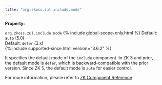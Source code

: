 ```yaml
---
title: "org.zkoss.zul.include.mode"
---
```


**Property:**

`org.zkoss.zul.include.mode`
{% include global-scope-only.html %}
Default: `auto` (5.0)  
Default: `defer` (3.x)  
{% include supported-since.html version="3.6.2" %}

It specifies the default mode of the `include` component. In ZK 3 and
prior, the default mode is `defer`, which is backward-compatible with
the prior version. Since ZK 5, the default mode is `auto` for easier
control.

For more information, please refer to [ZK Component Reference]({{site.baseurl}}/zk_component_ref/include).
